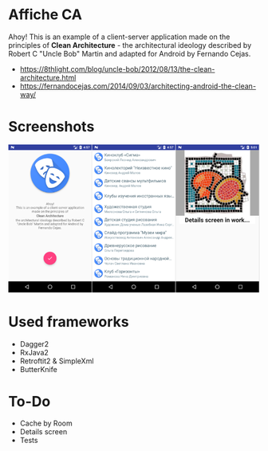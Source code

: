 # Affiche CA
Ahoy! This is an example of a client-server application made on the principles of <b>Clean Architecture</b> - the architectural ideology described by Robert C \"Uncle Bob\" Martin and adapted for Android by Fernando Cejas.

- https://8thlight.com/blog/uncle-bob/2012/08/13/the-clean-architecture.html
- https://fernandocejas.com/2014/09/03/architecting-android-the-clean-way/

# Screenshots
![alt text](https://github.com/Yavin86/AfficheCA/blob/master/screenshots/Screenshot_pan_small.png)

# Used frameworks
- Dagger2
- RxJava2
- Retroftit2 & SimpleXml
- ButterKnife

# To-Do
- Cache by Room
- Details screen
- Tests